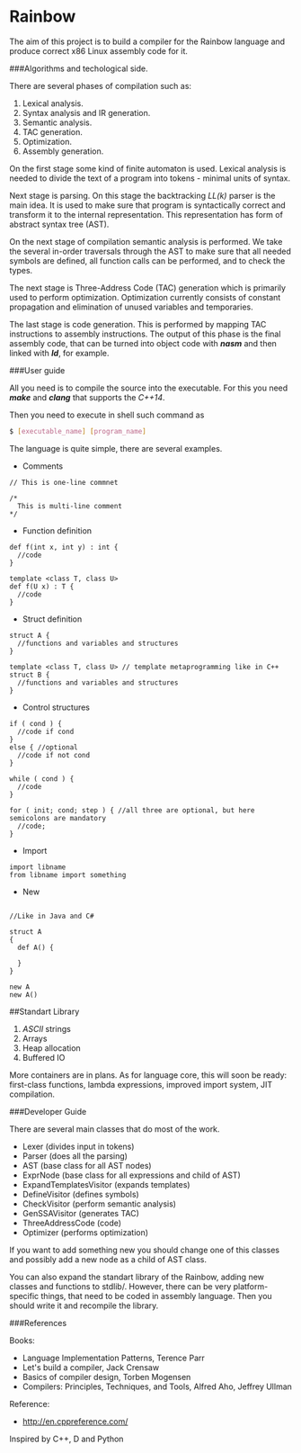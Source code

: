 Rainbow 
========

The aim of this project is to build a compiler for the Rainbow language and produce correct x86 Linux assembly code for it.

###Algorithms and techological side.

There are several phases of compilation such as:

1. Lexical analysis.
2. Syntax analysis and IR generation.
3. Semantic analysis.
4. TAC generation. 
5. Optimization.
6. Assembly generation.

On the first stage some kind of finite automaton is used. Lexical analysis is needed to divide the text of a program into tokens - minimal units of syntax.

Next stage is parsing. On this stage the backtracking *LL(k)* parser is the main idea.
It is used to make sure that program is syntactically correct and transform it to the internal representation.
This representation has form of abstract syntax tree (AST). 

On the next stage of compilation semantic analysis is performed. We take the several in-order traversals through the AST to make sure that all needed symbols are defined, all function calls can be performed, and to check the types.

The next stage is Three-Address Code (TAC) generation which is primarily used to perform optimization. Optimization currently consists of constant propagation and elimination of unused variables and temporaries.

The last stage is code generation. This is performed by mapping TAC instructions to assembly instructions. The output of this phase is the final assembly code, that can be turned into object code with **_nasm_** and then linked with **_ld_**, for example.

###User guide

All you need is to compile the source into the executable. For this you need **_make_** and **_clang_** that supports the _C++14_.

Then you need to execute in shell such command as
```bash
$ [executable_name] [program_name]
```

The language is quite simple, there are several examples.

* Comments

```
// This is one-line commnet

/*
  This is multi-line comment
*/
```

* Function definition

```
def f(int x, int y) : int {
  //code
}

template <class T, class U>
def f(U x) : T {
  //code
}
```

* Struct definition

```
struct A {
  //functions and variables and structures
}

template <class T, class U> // template metaprogramming like in C++
struct B {
  //functions and variables and structures
}
```

* Control structures

```
if ( cond ) {
  //code if cond
}
else { //optional
  //code if not cond
}

while ( cond ) { 
  //code
}

for ( init; cond; step ) { //all three are optional, but here semicolons are mandatory
  //code;
}
```

* Import

```
import libname
from libname import something
```

* New

```

//Like in Java and C#

struct A 
{
  def A() {
  
  }
}

new A
new A() 

```

##Standart Library

1. _ASCII_ strings
2. Arrays
3. Heap allocation
4. Buffered IO

More containers are in plans.
As for language core, this will soon be ready: first-class functions, lambda expressions, improved import system, JIT compilation.


###Developer Guide
  
There are several main classes that do most of the work.
* Lexer (divides input in tokens)
* Parser (does all the parsing)
* AST (base class for all AST nodes)
* ExprNode (base class for all expressions and child of AST)
* ExpandTemplatesVisitor (expands templates)
* DefineVisitor (defines symbols)
* CheckVisitor (perform semantic analysis)
* GenSSAVisitor (generates TAC)
* ThreeAddressCode (code)
* Optimizer (performs optimization)

If you want to add something new you should change one of this classes and possibly add a new node as a child of AST class.

You can also expand the standart library of the Rainbow, adding new classes and functions to stdlib/. 
However, there can be very platform-specific things, that need to be coded in assembly language. Then you should write it and recompile the library.


###References

Books:

* Language Implementation Patterns, Terence Parr
* Let's build a compiler, Jack Crensaw
* Basics of compiler design, Torben Mogensen
* Compilers: Principles, Techniques, and Tools, Alfred Aho, Jeffrey Ullman 

Reference:

* http://en.cppreference.com/

Inspired by C++, D and Python
